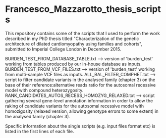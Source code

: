 # Francesco_Mazzarotto_thesis_scripts
This repository contains some of the scripts that I used to perform the work described in my PhD thesis titled "Characterization of the genetic architecture of dilated cardiomyopathy using families and cohorts", submitted to Imperial College London in December 2015.

BURDEN_TEST_FROM_DATABASE_TABLE.txt --> version of 'burden_test' working from tables produced by our in-house database as inputs.
BURDEN_TEST_FROM_VCF_FILES.txt --> version of 'burden_test' working from multi-sample VCF files as inputs.
ALL_BAL_FILTER_COMPHET.txt --> script to filter candidate variants in the analysed family (chapter 3) on the base of their reference:alternative reads ratio for the autosomal recessive model with compound heterozygosity.
RANK_CANDIDATES_AUTOS_RECESS_HOMOZYG_RELAXED.txt --> script gathering several gene-level annotation information in order to allow the raking of candidate variants for the autosomal recessive model with homozigosity (relaxed version, allowing genotype errors to some extent) in the analysed family (chapter 3).

Specific information about the single scripts (e.g. input files format etc) is listed in the first lines of each file.
